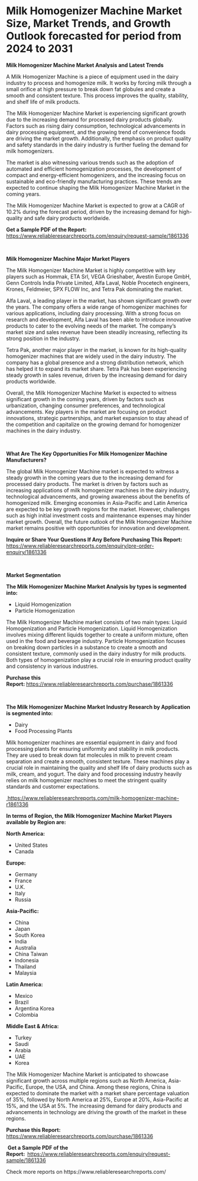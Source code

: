 <p><h1>Milk Homogenizer Machine Market Size, Market Trends, and Growth Outlook forecasted for period from 2024 to 2031</h1></p><p><strong>Milk Homogenizer Machine Market Analysis and Latest Trends</strong></p>
<p><p>A Milk Homogenizer Machine is a piece of equipment used in the dairy industry to process and homogenize milk. It works by forcing milk through a small orifice at high pressure to break down fat globules and create a smooth and consistent texture. This process improves the quality, stability, and shelf life of milk products.</p><p>The Milk Homogenizer Machine Market is experiencing significant growth due to the increasing demand for processed dairy products globally. Factors such as rising dairy consumption, technological advancements in dairy processing equipment, and the growing trend of convenience foods are driving the market growth. Additionally, the emphasis on product quality and safety standards in the dairy industry is further fueling the demand for milk homogenizers.</p><p>The market is also witnessing various trends such as the adoption of automated and efficient homogenization processes, the development of compact and energy-efficient homogenizers, and the increasing focus on sustainable and eco-friendly manufacturing practices. These trends are expected to continue shaping the Milk Homogenizer Machine Market in the coming years.</p><p>The Milk Homogenizer Machine Market is expected to grow at a CAGR of 10.2% during the forecast period, driven by the increasing demand for high-quality and safe dairy products worldwide.</p></p>
<p><strong>Get a Sample PDF of the Report:&nbsp;</strong> <a href="https://www.reliableresearchreports.com/enquiry/request-sample/1861336">https://www.reliableresearchreports.com/enquiry/request-sample/1861336</a></p>
<p>&nbsp;</p>
<p><strong>Milk Homogenizer Machine Major Market Players</strong></p>
<p><p>The Milk Homogenizer Machine Market is highly competitive with key players such as Hommak, ETA Srl, VEGA Grieshaber, Avestin Europe GmbH, Genn Controls India Private Limited, Alfa Laval, Noble Procetech engineers, Krones, Feldmeier, SPX FLOW Inc, and Tetra Pak dominating the market. </p><p>Alfa Laval, a leading player in the market, has shown significant growth over the years. The company offers a wide range of homogenizer machines for various applications, including dairy processing. With a strong focus on research and development, Alfa Laval has been able to introduce innovative products to cater to the evolving needs of the market. The company’s market size and sales revenue have been steadily increasing, reflecting its strong position in the industry.</p><p>Tetra Pak, another major player in the market, is known for its high-quality homogenizer machines that are widely used in the dairy industry. The company has a global presence and a strong distribution network, which has helped it to expand its market share. Tetra Pak has been experiencing steady growth in sales revenue, driven by the increasing demand for dairy products worldwide.</p><p>Overall, the Milk Homogenizer Machine Market is expected to witness significant growth in the coming years, driven by factors such as urbanization, changing consumer preferences, and technological advancements. Key players in the market are focusing on product innovations, strategic partnerships, and market expansion to stay ahead of the competition and capitalize on the growing demand for homogenizer machines in the dairy industry.</p></p>
<p>&nbsp;</p>
<p><strong>What Are The Key Opportunities For Milk Homogenizer Machine Manufacturers?</strong></p>
<p><p>The global Milk Homogenizer Machine market is expected to witness a steady growth in the coming years due to the increasing demand for processed dairy products. The market is driven by factors such as increasing applications of milk homogenizer machines in the dairy industry, technological advancements, and growing awareness about the benefits of homogenized milk. Emerging economies in Asia-Pacific and Latin America are expected to be key growth regions for the market. However, challenges such as high initial investment costs and maintenance expenses may hinder market growth. Overall, the future outlook of the Milk Homogenizer Machine market remains positive with opportunities for innovation and development.</p></p>
<p><strong>Inquire or Share Your Questions If Any Before Purchasing This Report:</strong> <a href="https://www.reliableresearchreports.com/enquiry/pre-order-enquiry/1861336">https://www.reliableresearchreports.com/enquiry/pre-order-enquiry/1861336</a></p>
<p>&nbsp;</p>
<p><strong>Market Segmentation</strong></p>
<p><strong>The Milk Homogenizer Machine Market Analysis by types is segmented into:</strong></p>
<p><ul><li>Liquid Homogenization</li><li>Particle Homogenization</li></ul></p>
<p><p>The Milk Homogenizer Machine market consists of two main types: Liquid Homogenization and Particle Homogenization. Liquid Homogenization involves mixing different liquids together to create a uniform mixture, often used in the food and beverage industry. Particle Homogenization focuses on breaking down particles in a substance to create a smooth and consistent texture, commonly used in the dairy industry for milk products. Both types of homogenization play a crucial role in ensuring product quality and consistency in various industries.</p></p>
<p><strong>Purchase this Report:&nbsp;</strong><a href="https://www.reliableresearchreports.com/purchase/1861336">https://www.reliableresearchreports.com/purchase/1861336</a></p>
<p>&nbsp;</p>
<p><strong>The Milk Homogenizer Machine Market Industry Research by Application is segmented into:</strong></p>
<p><ul><li>Dairy</li><li>Food Processing Plants</li></ul></p>
<p><p>Milk homogenizer machines are essential equipment in dairy and food processing plants for ensuring uniformity and stability in milk products. They are used to break down fat molecules in milk to prevent cream separation and create a smooth, consistent texture. These machines play a crucial role in maintaining the quality and shelf life of dairy products such as milk, cream, and yogurt. The dairy and food processing industry heavily relies on milk homogenizer machines to meet the stringent quality standards and customer expectations.</p></p>
<p><a href="https://www.reliableresearchreports.com/milk-homogenizer-machine-r1861336">&nbsp;https://www.reliableresearchreports.com/milk-homogenizer-machine-r1861336</a></p>
<p><strong>In terms of Region, the Milk Homogenizer Machine Market Players available by Region are:</strong></p>
<p>
    <p> <strong> North America: </strong>
        <ul>
            <li>United States</li>
            <li>Canada</li>
        </ul>
        </p> 
    <p> <strong> Europe: </strong>
        <ul>
            <li>Germany</li>
            <li>France</li>
            <li>U.K.</li>
            <li>Italy</li>
            <li>Russia</li>
        </ul>
        </p> 
    <p> <strong> Asia-Pacific: </strong>
        <ul>
            <li>China</li>
            <li>Japan</li>
            <li>South Korea</li>
            <li>India</li>
            <li>Australia</li>
            <li>China Taiwan</li>
            <li>Indonesia</li>
            <li>Thailand</li>
            <li>Malaysia</li>
        </ul>
        </p> 
    <p> <strong> Latin America: </strong>
        <ul>
            <li>Mexico</li>
            <li>Brazil</li>
            <li>Argentina Korea</li>
            <li>Colombia</li>
        </ul>
        </p> 
    <p> <strong> Middle East & Africa: </strong>
        <ul>
            <li>Turkey</li>
            <li>Saudi</li>
            <li>Arabia</li>
            <li>UAE</li>
            <li>Korea</li>
        </ul>
    </p>
    </p>
<p><p>The Milk Homogenizer Machine Market is anticipated to showcase significant growth across multiple regions such as North America, Asia-Pacific, Europe, the USA, and China. Among these regions, China is expected to dominate the market with a market share percentage valuation of 35%, followed by North America at 25%, Europe at 20%, Asia-Pacific at 15%, and the USA at 5%. The increasing demand for dairy products and advancements in technology are driving the growth of the market in these regions.</p></p>
<p><strong>Purchase this Report: </strong><a href="https://www.reliableresearchreports.com/purchase/1861336">https://www.reliableresearchreports.com/purchase/1861336</a></p>
<p>&nbsp;<strong>Get a Sample PDF of the Report:&nbsp;&nbsp;</strong><a href="https://www.reliableresearchreports.com/enquiry/request-sample/1861336">https://www.reliableresearchreports.com/enquiry/request-sample/1861336</a></p>
<p><strong></strong></p>
<p>Check more reports on https://www.reliableresearchreports.com/</p>